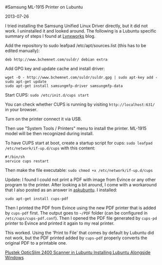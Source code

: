 #Samsung ML-1915 Printer on Lubuntu

2013-07-26

<!--- tags: linux -->

I tried installing the Samsung Unified Linux Driver directly, but it did not work. I uninstalled it and looked around. The following is a Lubuntu specific summary of steps I found at [Lynxworks](http://blog.lynxworks.eu/2010/11/samsung-ml-1915-with-ubuntu/) blog.

Add the repository to sudo leafpad /etc/apt/sources.list (this has to be edited manually):
```
deb http://www.bchemnet.com/suldr/ debian extra
```
Add GPG key and update cache and install driver:
```
wget -O - http://www.bchemnet.com/suldr/suldr.gpg | sudo apt-key add -
sudo apt-get update
sudo apt-get install samsungmfp-driver samsungmfp-data
```
Start CUPS: `sudo /etc/init.d/cups start`

You can check whether CUPS is running by visiting `http://localhost:631/` in your browser.

Turn on the printer connect it via USB.

Then use "System Tools / Printers" menu to install the printer. ML-1915 model will be then recognized during install.

To have CUPS start at boot, create a startup script for cups: `sudo leafpad /etc/network/if-up.d/cups` with this content:

```
#!/bin/sh
service cups restart
```

Then make the file executable: `sudo chmod +x /etc/network/if-up.d/cups`

Update: I found I could not print a PDF with image from Evince or any other program to the printer. After looking a bit around, I come with a workaround that I also posted as an answer in [askubuntu](http://askubuntu.com/questions/270328/cannot-print-pdf-pages-with-images). I installed:

```
sudo apt-get install cups-pdf
```

Then I printed the PDF from Evince using the new PDF printer that is added by `cups-pdf` first. The output goes to `~/PDF` folder (can be configured in `/etc/cups/cups-pdf.conf`).
Then I opened the PDF file generated by `cups-pd` printer to Evince and printed it again to my real printer.

This worked. Using the 'Print to File' that comes by default by Lubuntu did not work, but the PDF printed added by `cups-pdf` properly converts the original PDF to a printable one.

<ins class='nfooter'><a id='fprev' href='#blog/2013/2013-07-27-Plustek-OpticSlim-2400-Scanner-in-Lubuntu.md'>Plustek OpticSlim 2400 Scanner in Lubuntu</a> <a id='fnext' href='#blog/2013/2013-07-25-Installing-Lubuntu-Alongside-Windows.md'>Installing Lubuntu Alongside Windows</a></ins>
